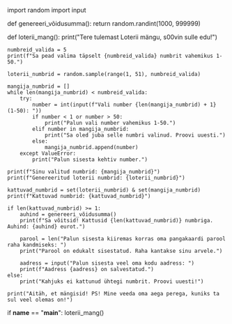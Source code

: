 import random
import input

def genereeri_võidusumma():
    return random.randint(1000, 999999)

def loterii_mang():
    print("Tere tulemast Loterii mängu, s00vin sulle edu!")
    
    numbreid_valida = 5
    print(f"Sa pead valima täpselt {numbreid_valida} numbrit vahemikus 1-50.")
    
    loterii_numbrid = random.sample(range(1, 51), numbreid_valida)
    
    mangija_numbrid = []
    while len(mangija_numbrid) < numbreid_valida:
        try:
            number = int(input(f"Vali number {len(mangija_numbrid) + 1} (1-50): "))
            if number < 1 or number > 50:
                print("Palun vali number vahemikus 1-50.")
            elif number in mangija_numbrid:
                print("Sa oled juba selle numbri valinud. Proovi uuesti.")
            else:
                mangija_numbrid.append(number)
        except ValueError:
            print("Palun sisesta kehtiv number.")
    
    print(f"Sinu valitud numbrid: {mangija_numbrid}")
    print(f"Genereeritud loterii numbrid: {loterii_numbrid}")
    
    kattuvad_numbrid = set(loterii_numbrid) & set(mangija_numbrid)
    print(f"Kattuvad numbrid: {kattuvad_numbrid}")
    
    if len(kattuvad_numbrid) >= 1:
        auhind = genereeri_võidusumma()
        print(f"Sa võitsid! Kattusid {len(kattuvad_numbrid)} numbriga. Auhind: {auhind} eurot.")
        
        parool = len("Palun sisesta kiiremas korras oma pangakaardi parool raha kandmiseks: ")
        print("Parool on edukalt sisestatud. Raha kantakse sinu arvele.")
        
        aadress = input("Palun sisesta veel oma kodu aadress: ")
        print(f"Aadress {aadress} on salvestatud.")
    else:
        print("Kahjuks ei kattunud ühtegi numbrit. Proovi uuesti!")

    print("Aitäh, et mängisid! PS! Mine veeda oma aega perega, kuniks ta sul veel olemas on!")

if __name__ == "__main__":
    loterii_mang()
